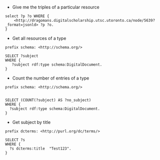 * Give me the triples of a particular resource
```
select ?p ?o WHERE { 
    <http://dragomans.digitalscholarship.utsc.utoronto.ca/node/5639?_format=jsonld> ?p ?o. 
}
```

* Get all resources of a type

```
prefix schema: <http://schema.org/>

SELECT ?subject
WHERE {
   ?subject rdf:type schema:DigitalDocument.
} 
```

* Count the number of entries of a type
```
prefix schema: <http://schema.org/>


SELECT (COUNT(?subject) AS ?no_subject)
WHERE {
  ?subject rdf:type schema:DigitalDocument.
}
```

* Get subject by title
```
prefix dcterms: <http://purl.org/dc/terms/>

SELECT ?s
WHERE {
  ?s dcterms:title  "Test123".
}
```
